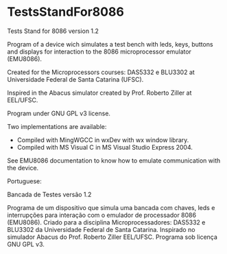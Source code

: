 # TestsStandFor8086

Tests Stand for 8086 version 1.2

Program of a device wich simulates a test bench with leds, keys, buttons and displays for interaction to the 8086 microprocessor emulator (EMU8086).

Created for the Microprocessors courses: DAS5332 e BLU3302 at Universidade Federal de Santa Catarina (UFSC).

Inspired in the Abacus simulator created by Prof. Roberto Ziller at EEL/UFSC.

Program under GNU GPL v3 license.

Two implementations are available:
 - Compiled with MingWGCC in wxDev with wx window library. 
 - Compiled with MS Visual C in MS Visual Studio Express 2004.

See EMU8086 documentation to know how to emulate communication with the device.


Portuguese:

Bancada de Testes versão 1.2 

Programa de um dispositivo que simula uma bancada com chaves, leds e interrupções para interação com o emulador de processador 8086 (EMU8086).
Criado para a disciplina Microprocessadores: DAS5332 e BLU3302 da Universidade Federal de Santa Catarina.
Inspirado no simulador Abacus do Prof. Roberto Ziller EEL/UFSC.
Programa sob licença GNU GPL v3.
